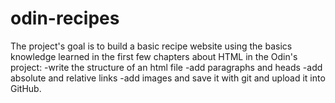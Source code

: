 # odin-recipes

The project's goal is to build a basic recipe website using the basics knowledge learned in the first few chapters about HTML in the Odin's project:
	-write the structure of an html file
	-add paragraphs and heads
	-add absolute and relative links
	-add images
and save it with git and upload it into GitHub.
